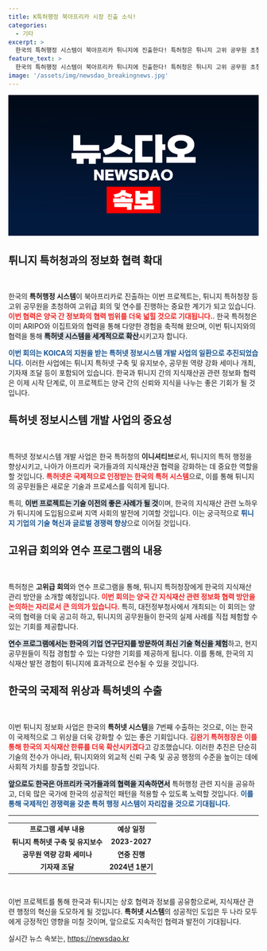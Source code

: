 ```yaml
---
title: K특허행정 북아프리카 시장 진출 소식!
categories:
  - 기타
excerpt: >
  한국의 특허행정 시스템이 북아프리카 튀니지에 진출한다! 특허청은 튀니지 고위 공무원 초청 회의를 통해 특허넷 정보시스템을 보급하며 국제적 지식재산 한류를 이끈다. 귀추가 주목되는 이 사업, 과연 어떤 변화가 있을까?
feature_text: >
  한국의 특허행정 시스템이 북아프리카 튀니지에 진출한다! 특허청은 튀니지 고위 공무원 초청 회의를 통해 특허넷 정보시스템을 보급하며 국제적 지식재산 한류를 이끈다. 귀추가 주목되는 이 사업, 과연 어떤 변화가 있을까?
image: '/assets/img/newsdao_breakingnews.jpg'
---
```


<p><img src="/assets/img/newsdao_breakingnews.jpg" alt="firstkoreanews 속보" /></p>

<h2 data-ke-size="size26">튀니지 특허청과의 정보화 협력 확대</h2>

<p data-ke-size="size16">&nbsp;</p>

<p>한국의 <b>특허행정 시스템</b>이 북아프리카로 진출하는 이번 프로젝트는, 튀니지 특허청장 등 고위 공무원을 초청하여 고위급 회의 및 연수를 진행하는 중요한 계기가 되고 있습니다. <b><span style="color: #ee2323;">이번 협력은 양국 간 정보화의 협력 범위를 더욱 넓힐 것으로 기대됩니다.</span></b>. 한국 특허청은 이미 ARIPO와 이집트와의 협력을 통해 다양한 경험을 축적해 왔으며, 이번 튀니지와의 협력을 통해 <b><span style="background-color: #21538527;">특허넷 시스템을 세계적으로 확산</span></b>시키고자 합니다. </p>

<p><b><span style="color: #1a5490;">이번 회의는 KOICA의 지원을 받는 특허넷 정보시스템 개발 사업의 일환으로 추진되었습니다.</span></b> 이러한 사업에는 튀니지 특허넷 구축 및 유지보수, 공무원 역량 강화 세미나 개최, 기자재 조달 등이 포함되어 있습니다. 한국과 튀니지 간의 지식재산권 관련 정보화 협력은 이제 시작 단계로, 이 프로젝트는 양국 간의 신뢰와 지식을 나누는 좋은 기회가 될 것입니다.</p>

<h2 data-ke-size="size26">특허넷 정보시스템 개발 사업의 중요성</h2>

<p data-ke-size="size16">&nbsp;</p>

<p>특허넷 정보시스템 개발 사업은 한국 특허청의 <b>이니셔티브</b>로서, 튀니지의 특허 행정을 향상시키고, 나아가 아프리카 국가들과의 지식재산권 협력을 강화하는 데 중요한 역할을 할 것입니다. <b><span style="color: #ee2323;">특허넷은 국제적으로 인정받는 한국의 특허 시스템</span></b>으로, 이를 통해 튀니지의 공무원들은 새로운 기술과 프로세스를 익히게 됩니다. </p>

<p>특히, <b><span style="background-color: #21538527;">이번 프로젝트는 기술 이전의 좋은 사례가 될 것</span></b>이며, 한국의 지식재산 관련 노하우가 튀니지에 도입됨으로써 지역 사회의 발전에 기여할 것입니다. 이는 궁극적으로 <b><span style="color: #1a5490;">튀니지 기업의 기술 혁신과 글로벌 경쟁력 향상</span></b>으로 이어질 것입니다.</p>

<h2 data-ke-size="size26">고위급 회의와 연수 프로그램의 내용</h2>

<p data-ke-size="size16">&nbsp;</p>

<p>특허청은 <b>고위급 회의</b>와 연수 프로그램을 통해, 튀니지 특허청장에게 한국의 지식재산 관리 방안을 소개할 예정입니다. <b><span style="color: #ee2323;">이번 회의는 양국 간 지식재산 관련 정보화 협력 방안을 논의하는 자리로서 큰 의의가 있습니다.</span></b> 특히, 대전정부청사에서 개최되는 이 회의는 양국의 협력을 더욱 공고히 하고, 튀니지의 공무원들이 한국의 실제 사례를 직접 체험할 수 있는 기회를 제공합니다.</p>

<p><b><span style="background-color: #21538527;">연수 프로그램에서는 한국의 기업 연구단지를 방문하여 최신 기술 혁신을 체험</span></b>하고, 현지 공무원들이 직접 경험할 수 있는 다양한 기회를 제공하게 됩니다. 이를 통해, 한국의 지식재산 발전 경험이 튀니지에 효과적으로 전수될 수 있을 것입니다. </p>

<h2 data-ke-size="size26">한국의 국제적 위상과 특허넷의 수출</h2>

<p data-ke-size="size16">&nbsp;</p>

<p>이번 튀니지 정보화 사업은 한국의 <b>특허넷 시스템</b>을 7번째 수출하는 것으로, 이는 한국이 국제적으로 그 위상을 더욱 강화할 수 있는 좋은 기회입니다. <b><span style="color: #ee2323;">김완기 특허청장은 이를 통해 한국의 지식재산 한류를 더욱 확산시키겠다</span></b>고 강조했습니다. 이러한 추진은 단순히 기술의 전수가 아니라, 튀니지와의 외교적 신뢰 구축 및 공공 행정의 수준을 높이는 데에 사회적 가치를 창출할 것입니다.</p>

<p><b><span style="background-color: #21538527;">앞으로도 한국은 아프리카 국가들과의 협력을 지속하면서</span></b> 특허행정 관련 지식을 공유하고, 더욱 많은 국가에 한국의 성공적인 패턴을 적용할 수 있도록 노력할 것입니다. <b><span style="color: #1a5490;">이를 통해 국제적인 경쟁력을 갖춘 특허 행정 시스템이 자리잡을 것으로 기대됩니다.</span></b></p>

<hr>

<table style="width: 100%;">
<tr>
<td style="text-align: center; height: 17px;"><b>프로그램 세부 내용</b></td>
<td style="text-align: center; height: 17px;"><b>예상 일정</b></td>
</tr>
<tr>
<td style="text-align: center; height: 17px;"><b>튀니지 특허넷 구축 및 유지보수</b></td>
<td style="text-align: center; height: 17px;"><b>2023-2027</b></td>
</tr>
<tr>
<td style="text-align: center; height: 17px;"><b>공무원 역량 강화 세미나</b></td>
<td style="text-align: center; height: 17px;"><b>연중 진행</b></td>
</tr>
<tr>
<td style="text-align: center; height: 17px;"><b>기자재 조달</b></td>
<td style="text-align: center; height: 17px;"><b>2024년 1분기</b></td>
</tr>
</table>

<p data-ke-size="size16">&nbsp;</p>

<p>이번 프로젝트를 통해 한국과 튀니지는 상호 협력과 정보를 공유함으로써, 지식재산 관련 행정의 혁신을 도모하게 될 것입니다. <b>특허넷 시스템</b>의 성공적인 도입은 두 나라 모두에게 긍정적인 영향을 미칠 것이며, 앞으로도 지속적인 협력과 발전이 기대됩니다.</p>
실시간 뉴스 속보는, <a href="https://newsdao.kr" rel="dofollow">https://newsdao.kr</a>


